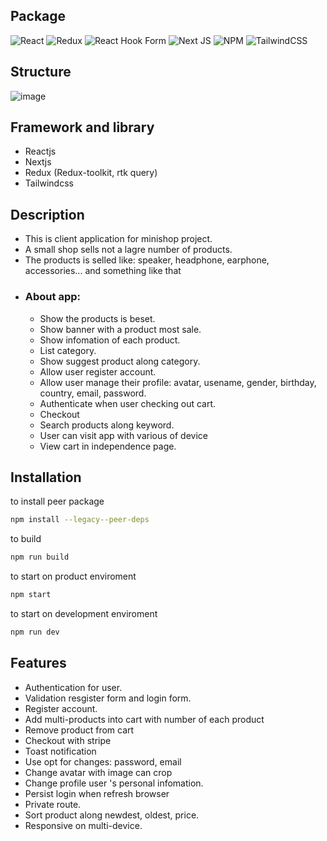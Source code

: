 ## Package
![React](https://img.shields.io/badge/react-%2320232a.svg?style=for-the-badge&logo=react&logoColor=%2361DAFB)
![Redux](https://img.shields.io/badge/redux-%23593d88.svg?style=for-the-badge&logo=redux&logoColor=white)
![React Hook Form](https://img.shields.io/badge/React%20Hook%20Form-%23EC5990.svg?style=for-the-badge&logo=reacthookform&logoColor=white)
![Next JS](https://img.shields.io/badge/Next-black?style=for-the-badge&logo=next.js&logoColor=white)
![NPM](https://img.shields.io/badge/NPM-%23000000.svg?style=for-the-badge&logo=npm&logoColor=white)
![TailwindCSS](https://img.shields.io/badge/tailwindcss-%2338B2AC.svg?style=for-the-badge&logo=tailwind-css&logoColor=white)

## Structure
![image](https://user-images.githubusercontent.com/46616063/197479076-7060c412-64f9-4b85-9815-c063d9845f2c.png)

## Framework and library
  - Reactjs
  - Nextjs
  - Redux (Redux-toolkit, rtk query)
  - Tailwindcss
  
## Description
  - This is client application for minishop project.
  - A small shop sells not a lagre number of products.
  - The products is selled like: speaker, headphone, earphone, accessories... and something like that
  - ### About app:
    - Show the products is beset.
    - Show banner with a product most sale.
    - Show infomation of each product.
    - List category.
    - Show suggest product along category.
    - Allow user register account.
    - Allow user manage their profile: avatar, usename, gender, birthday, country, email, password.
    - Authenticate when user checking out cart.
    - Checkout
    - Search products along keyword.
    - User can visit app with various of device
    - View cart in independence page.
  
## Installation

to install peer package
```sh
npm install --legacy--peer-deps
```
 
 to build
```sh
npm run build 
```
 to start on product enviroment
```sh
npm start 
```
 to start on development enviroment
```sh
npm run dev 
```

## Features
- Authentication for user.
- Validation resgister form and login form.
- Register account.
- Add multi-products into cart with number of each product
- Remove product from cart
- Checkout with stripe
- Toast notification
- Use opt for changes: password, email
- Change avatar with image can crop
- Change profile user 's personal infomation.
- Persist login when refresh browser
- Private route.
- Sort product along newdest, oldest, price.
- Responsive on multi-device. 

